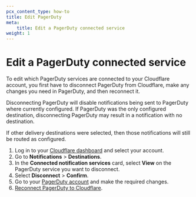 ```yaml
---
pcx_content_type: how-to
title: Edit PagerDuty
meta:
    title: Edit a PagerDuty connected service
weight: 1
---
```


# Edit a PagerDuty connected service

To edit which PagerDuty services are connected to your Cloudflare account, you first have to disconnect PagerDuty from Cloudflare, make any changes you need in PagerDuty, and then reconnect it. 

Disconnecting PagerDuty will disable notifications being sent to PagerDuty where currently configured. If PagerDuty was the only configured destination, disconnecting PagerDuty may result in a notification with no destination.

If other delivery destinations were selected, then those notifications will still be routed as configured. 

1. Log in to your [Cloudflare dashboard](https://dash.cloudflare.com/login) and select your account.
2. Go to **Notifications** > **Destinations**.
3. In the **Connected notification services** card, select **View** on the PagerDuty service you want to disconnect.
4. Select **Disconnect** > **Confirm**.
5. Go to your [PagerDuty account](https://www.pagerduty.com/) and make the required changes.
6. [Reconnect PagerDuty to Cloudflare](/notifications/create-notifications/create-pagerduty/).